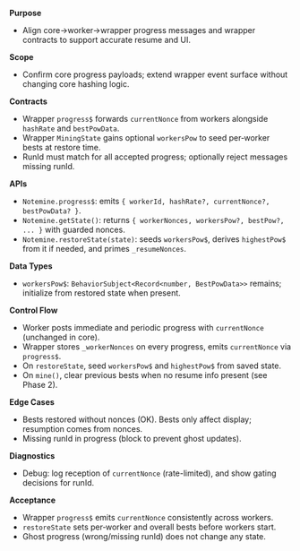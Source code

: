 **Purpose**
- Align core→worker→wrapper progress messages and wrapper contracts to support accurate resume and UI.

**Scope**
- Confirm core progress payloads; extend wrapper event surface without changing core hashing logic.

**Contracts**
- Wrapper `progress$` forwards `currentNonce` from workers alongside `hashRate` and `bestPowData`.
- Wrapper `MiningState` gains optional `workersPow` to seed per‑worker bests at restore time.
- RunId must match for all accepted progress; optionally reject messages missing runId.

**APIs**
- `Notemine.progress$`: emits `{ workerId, hashRate?, currentNonce?, bestPowData? }`.
- `Notemine.getState()`: returns `{ workerNonces, workersPow?, bestPow?, ... }` with guarded nonces.
- `Notemine.restoreState(state)`: seeds `workersPow$`, derives `highestPow$` from it if needed, and primes `_resumeNonces`.

**Data Types**
- `workersPow$`: `BehaviorSubject<Record<number, BestPowData>>` remains; initialize from restored state when present.

**Control Flow**
- Worker posts immediate and periodic progress with `currentNonce` (unchanged in core).
- Wrapper stores `_workerNonces` on every progress, emits `currentNonce` via `progress$`.
- On `restoreState`, seed `workersPow$` and `highestPow$` from saved state.
- On `mine()`, clear previous bests when no resume info present (see Phase 2).

**Edge Cases**
- Bests restored without nonces (OK). Bests only affect display; resumption comes from nonces.
- Missing runId in progress (block to prevent ghost updates).

**Diagnostics**
- Debug: log reception of `currentNonce` (rate-limited), and show gating decisions for runId.

**Acceptance**
- Wrapper `progress$` emits `currentNonce` consistently across workers.
- `restoreState` sets per‑worker and overall bests before workers start.
- Ghost progress (wrong/missing runId) does not change any state.

